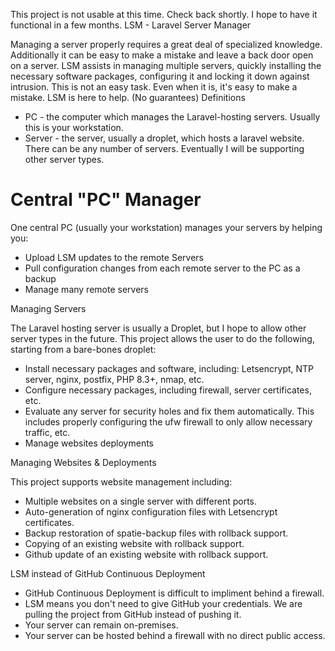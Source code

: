 This project is not usable at this time. Check back shortly. I hope to have it functional in a few months.
LSM - Laravel Server Manager

Managing a server properly requires a great deal of specialized knowledge. Additionally it can be easy to make a mistake and leave a back door open on a server. LSM assists in managing multiple servers, quickly installing the necessary software packages, configuring it and locking it down against intrusion. This is not an easy task. Even when it is, it's easy to make a mistake. LSM is here to help.  (No guarantees)
Definitions

- PC - the computer which manages the Laravel-hosting servers. Usually this is your workstation.
- Server - the server, usually a droplet, which hosts a laravel website. There can be any number of servers. Eventually I will be supporting other server types.

# Central "PC" Manager

One central PC (usually your workstation) manages your servers by helping you:

- Upload LSM updates to the remote Servers
- Pull configuration changes from each remote server to the PC as a backup
- Manage many remote servers

Managing Servers

The Laravel hosting server is usually a Droplet, but I hope to allow other server types in the future. This project allows the user to do the following, starting from a bare-bones droplet:

- Install necessary packages and software, including: Letsencrypt, NTP server, nginx, postfix, PHP 8.3+, nmap, etc.
- Configure necessary packages, including firewall, server certificates, etc.
- Evaluate any server for security holes and fix them automatically. This includes properly configuring the ufw firewall to only allow necessary traffic, etc.
- Manage websites deployments

Managing Websites & Deployments

This project supports website management including:

- Multiple websites on a single server with different ports.
- Auto-generation of nginx configuration files with Letsencrypt certificates.
- Backup restoration of spatie-backup files with rollback support.
- Copying of an existing website with rollback support.
- Github update of an existing website with rollback support.

LSM instead of GitHub Continuous Deployment

- GitHub Continuous Deployment is difficult to impliment behind a firewall.
- LSM means you don't need to give GitHub your credentials. We are pulling the project from GitHub instead of pushing it.
- Your server can remain on-premises.
- Your server can be hosted behind a firewall with no direct public access.

